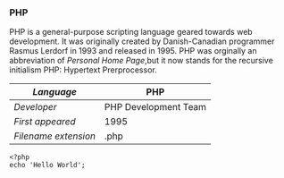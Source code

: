 ### PHP
PHP is a general-purpose scripting language geared towards web development. It was originally created by Danish-Canadian programmer Rasmus Lerdorf in 1993 and released in 1995. PHP was orginally an abbreviation of _Personal Home Page_,but it now stands for the recursive initialism PHP: Hypertext Prerprocessor.

|_Language_|PHP|
|-|-|
|_Developer_|PHP Development Team|
|_First appeared_|1995|
|_Filename extension_|.php|

```HelloWorld.php
<?php
echo 'Hello World';